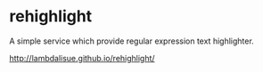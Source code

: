 # rehighlight

A simple service which provide regular expression text highlighter.

http://lambdalisue.github.io/rehighlight/
